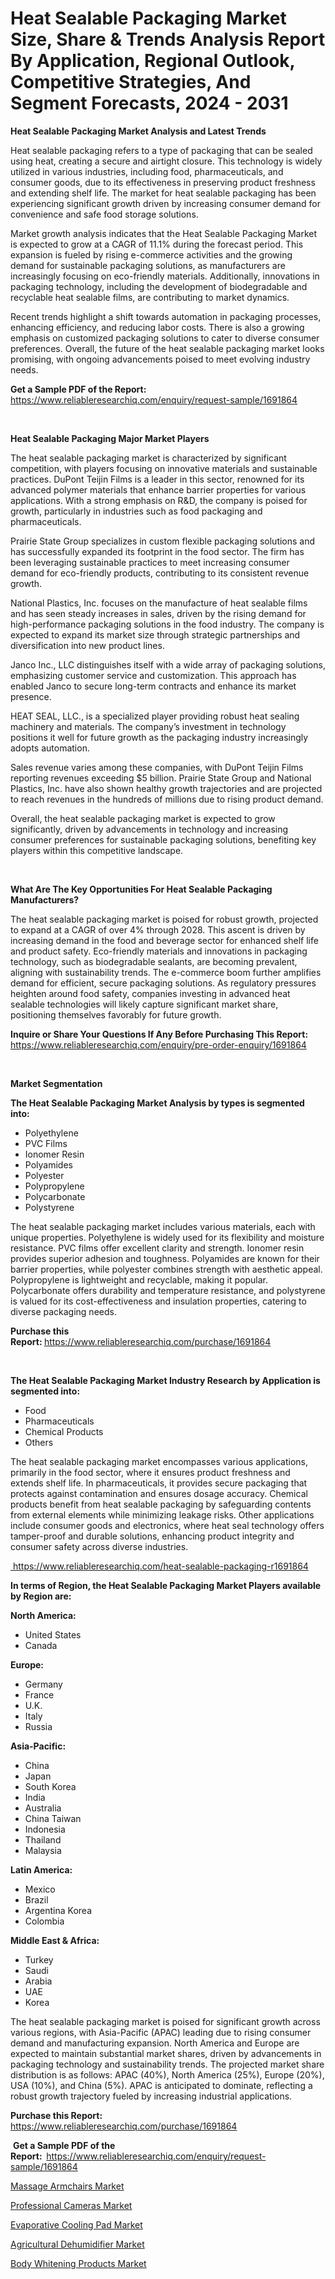 <p><h1>Heat Sealable Packaging Market Size, Share & Trends Analysis Report By Application, Regional Outlook, Competitive Strategies, And Segment Forecasts, 2024 - 2031</h1></p><p><strong>Heat Sealable Packaging Market Analysis and Latest Trends</strong></p>
<p><p>Heat sealable packaging refers to a type of packaging that can be sealed using heat, creating a secure and airtight closure. This technology is widely utilized in various industries, including food, pharmaceuticals, and consumer goods, due to its effectiveness in preserving product freshness and extending shelf life. The market for heat sealable packaging has been experiencing significant growth driven by increasing consumer demand for convenience and safe food storage solutions.</p><p>Market growth analysis indicates that the Heat Sealable Packaging Market is expected to grow at a CAGR of 11.1% during the forecast period. This expansion is fueled by rising e-commerce activities and the growing demand for sustainable packaging solutions, as manufacturers are increasingly focusing on eco-friendly materials. Additionally, innovations in packaging technology, including the development of biodegradable and recyclable heat sealable films, are contributing to market dynamics.</p><p>Recent trends highlight a shift towards automation in packaging processes, enhancing efficiency, and reducing labor costs. There is also a growing emphasis on customized packaging solutions to cater to diverse consumer preferences. Overall, the future of the heat sealable packaging market looks promising, with ongoing advancements poised to meet evolving industry needs.</p></p>
<p><strong>Get a Sample PDF of the Report:&nbsp;</strong> <a href="https://www.reliableresearchiq.com/enquiry/request-sample/1691864?utm_campaign=1499&utm_medium=2&utm_source=Github&utm_content=ia&utm_term=18102024&utm_id=heat-sealable-packaging">https://www.reliableresearchiq.com/enquiry/request-sample/1691864</a></p>
<p>&nbsp;</p>
<p><strong>Heat Sealable Packaging Major Market Players</strong></p>
<p><p>The heat sealable packaging market is characterized by significant competition, with players focusing on innovative materials and sustainable practices. DuPont Teijin Films is a leader in this sector, renowned for its advanced polymer materials that enhance barrier properties for various applications. With a strong emphasis on R&D, the company is poised for growth, particularly in industries such as food packaging and pharmaceuticals.</p><p>Prairie State Group specializes in custom flexible packaging solutions and has successfully expanded its footprint in the food sector. The firm has been leveraging sustainable practices to meet increasing consumer demand for eco-friendly products, contributing to its consistent revenue growth.</p><p>National Plastics, Inc. focuses on the manufacture of heat sealable films and has seen steady increases in sales, driven by the rising demand for high-performance packaging solutions in the food industry. The company is expected to expand its market size through strategic partnerships and diversification into new product lines.</p><p>Janco Inc., LLC distinguishes itself with a wide array of packaging solutions, emphasizing customer service and customization. This approach has enabled Janco to secure long-term contracts and enhance its market presence.</p><p>HEAT SEAL, LLC., is a specialized player providing robust heat sealing machinery and materials. The company’s investment in technology positions it well for future growth as the packaging industry increasingly adopts automation.</p><p>Sales revenue varies among these companies, with DuPont Teijin Films reporting revenues exceeding $5 billion. Prairie State Group and National Plastics, Inc. have also shown healthy growth trajectories and are projected to reach revenues in the hundreds of millions due to rising product demand.</p><p>Overall, the heat sealable packaging market is expected to grow significantly, driven by advancements in technology and increasing consumer preferences for sustainable packaging solutions, benefiting key players within this competitive landscape.</p></p>
<p>&nbsp;</p>
<p><strong>What Are The Key Opportunities For Heat Sealable Packaging Manufacturers?</strong></p>
<p><p>The heat sealable packaging market is poised for robust growth, projected to expand at a CAGR of over 4% through 2028. This ascent is driven by increasing demand in the food and beverage sector for enhanced shelf life and product safety. Eco-friendly materials and innovations in packaging technology, such as biodegradable sealants, are becoming prevalent, aligning with sustainability trends. The e-commerce boom further amplifies demand for efficient, secure packaging solutions. As regulatory pressures heighten around food safety, companies investing in advanced heat sealable technologies will likely capture significant market share, positioning themselves favorably for future growth.</p></p>
<p><strong>Inquire or Share Your Questions If Any Before Purchasing This Report:</strong> <a href="https://www.reliableresearchiq.com/enquiry/pre-order-enquiry/1691864?utm_campaign=1499&utm_medium=2&utm_source=Github&utm_content=ia&utm_term=18102024&utm_id=heat-sealable-packaging">https://www.reliableresearchiq.com/enquiry/pre-order-enquiry/1691864</a></p>
<p>&nbsp;</p>
<p><strong>Market Segmentation</strong></p>
<p><strong>The Heat Sealable Packaging Market Analysis by types is segmented into:</strong></p>
<p><ul><li>Polyethylene</li><li>PVC Films</li><li>Ionomer Resin</li><li>Polyamides</li><li>Polyester</li><li>Polypropylene</li><li>Polycarbonate</li><li>Polystyrene</li></ul></p>
<p><p>The heat sealable packaging market includes various materials, each with unique properties. Polyethylene is widely used for its flexibility and moisture resistance. PVC films offer excellent clarity and strength. Ionomer resin provides superior adhesion and toughness. Polyamides are known for their barrier properties, while polyester combines strength with aesthetic appeal. Polypropylene is lightweight and recyclable, making it popular. Polycarbonate offers durability and temperature resistance, and polystyrene is valued for its cost-effectiveness and insulation properties, catering to diverse packaging needs.</p></p>
<p><strong>Purchase this Report:&nbsp;</strong><a href="https://www.reliableresearchiq.com/purchase/1691864?utm_campaign=1499&utm_medium=2&utm_source=Github&utm_content=ia&utm_term=18102024&utm_id=heat-sealable-packaging">https://www.reliableresearchiq.com/purchase/1691864</a></p>
<p>&nbsp;</p>
<p><strong>The Heat Sealable Packaging Market Industry Research by Application is segmented into:</strong></p>
<p><ul><li>Food</li><li>Pharmaceuticals</li><li>Chemical Products</li><li>Others</li></ul></p>
<p><p>The heat sealable packaging market encompasses various applications, primarily in the food sector, where it ensures product freshness and extends shelf life. In pharmaceuticals, it provides secure packaging that protects against contamination and ensures dosage accuracy. Chemical products benefit from heat sealable packaging by safeguarding contents from external elements while minimizing leakage risks. Other applications include consumer goods and electronics, where heat seal technology offers tamper-proof and durable solutions, enhancing product integrity and consumer safety across diverse industries.</p></p>
<p><a href="https://www.reliableresearchiq.com/heat-sealable-packaging-r1691864?utm_campaign=1499&utm_medium=2&utm_source=Github&utm_content=ia&utm_term=18102024&utm_id=heat-sealable-packaging">&nbsp;https://www.reliableresearchiq.com/heat-sealable-packaging-r1691864</a></p>
<p><strong>In terms of Region, the Heat Sealable Packaging Market Players available by Region are:</strong></p>
<p>
    <p> <strong> North America: </strong>
        <ul>
            <li>United States</li>
            <li>Canada</li>
        </ul>
        </p> 
    <p> <strong> Europe: </strong>
        <ul>
            <li>Germany</li>
            <li>France</li>
            <li>U.K.</li>
            <li>Italy</li>
            <li>Russia</li>
        </ul>
        </p> 
    <p> <strong> Asia-Pacific: </strong>
        <ul>
            <li>China</li>
            <li>Japan</li>
            <li>South Korea</li>
            <li>India</li>
            <li>Australia</li>
            <li>China Taiwan</li>
            <li>Indonesia</li>
            <li>Thailand</li>
            <li>Malaysia</li>
        </ul>
        </p> 
    <p> <strong> Latin America: </strong>
        <ul>
            <li>Mexico</li>
            <li>Brazil</li>
            <li>Argentina Korea</li>
            <li>Colombia</li>
        </ul>
        </p> 
    <p> <strong> Middle East & Africa: </strong>
        <ul>
            <li>Turkey</li>
            <li>Saudi</li>
            <li>Arabia</li>
            <li>UAE</li>
            <li>Korea</li>
        </ul>
    </p>
    </p>
<p><p>The heat sealable packaging market is poised for significant growth across various regions, with Asia-Pacific (APAC) leading due to rising consumer demand and manufacturing expansion. North America and Europe are expected to maintain substantial market shares, driven by advancements in packaging technology and sustainability trends. The projected market share distribution is as follows: APAC (40%), North America (25%), Europe (20%), USA (10%), and China (5%). APAC is anticipated to dominate, reflecting a robust growth trajectory fueled by increasing industrial applications.</p></p>
<p><strong>Purchase this Report: </strong><a href="https://www.reliableresearchiq.com/purchase/1691864?utm_campaign=1499&utm_medium=2&utm_source=Github&utm_content=ia&utm_term=18102024&utm_id=heat-sealable-packaging">https://www.reliableresearchiq.com/purchase/1691864</a></p>
<p>&nbsp;<strong>Get a Sample PDF of the Report:&nbsp;&nbsp;</strong><a href="https://www.reliableresearchiq.com/enquiry/request-sample/1691864?utm_campaign=1499&utm_medium=2&utm_source=Github&utm_content=ia&utm_term=18102024&utm_id=heat-sealable-packaging">https://www.reliableresearchiq.com/enquiry/request-sample/1691864</a></p>
<p><strong></strong></p>
<p><p><a href="https://www.linkedin.com/pulse/massage-armchairs-market-share-analysis-growth-trends-forecasts-brnqf?utm_campaign=1499&utm_medium=2&utm_source=Github&utm_content=ia&utm_term=18102024&utm_id=heat-sealable-packaging">Massage Armchairs Market</a></p><p><a href="https://www.linkedin.com/pulse/professional-cameras-market-shifts-strategic-analysis-2024-2031-6kmxf?utm_campaign=1499&utm_medium=2&utm_source=Github&utm_content=ia&utm_term=18102024&utm_id=heat-sealable-packaging">Professional Cameras Market</a></p><p><a href="https://www.linkedin.com/pulse/evaporative-cooling-pad-landscape-product-spectrum-market-ihqwf?utm_campaign=1499&utm_medium=2&utm_source=Github&utm_content=ia&utm_term=18102024&utm_id=heat-sealable-packaging">Evaporative Cooling Pad Market</a></p><p><a href="https://www.linkedin.com/pulse/top-trends-transforming-agricultural-dehumidifier-market-pa61f?utm_campaign=1499&utm_medium=2&utm_source=Github&utm_content=ia&utm_term=18102024&utm_id=heat-sealable-packaging">Agricultural Dehumidifier Market</a></p><p><a href="https://www.linkedin.com/pulse/body-whitening-products-mosaic-piecing-together-global-market-eywxf?utm_campaign=1499&utm_medium=2&utm_source=Github&utm_content=ia&utm_term=18102024&utm_id=heat-sealable-packaging">Body Whitening Products Market</a></p></p>